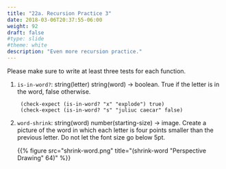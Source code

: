 ```yaml
---
title: "22a. Recursion Practice 3"
date: 2018-03-06T20:37:55-06:00
weight: 92
draft: false
#type: slide
#theme: white
description: "Even more recursion practice."
---
```


Please make sure to write at least three tests for each function.

1. `is-in-word?`: string(letter) string(word) -> boolean. True if the letter is in the word, false otherwise.

        (check-expect (is-in-word? "x" "explode") true)
        (check-expect (is-in-word? "s" "juliuc caecar" false)

2. `word-shrink`: string(word) number(starting-size) -> image. Create a picture of the word in which each letter is four points smaller than the previous letter. Do not let the font size go below 5pt.

     {{% figure src="shrink-word.png" title="(shrink-word \"Perspective Drawing\" 64)" %}}
     
